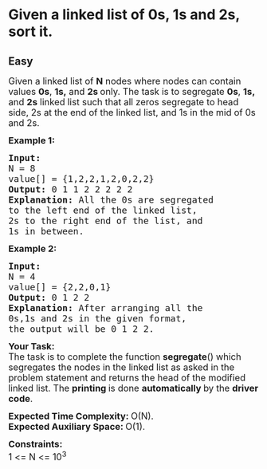 # Given a linked list of 0s, 1s and 2s, sort it.
## Easy 
<div class="problem-statement" style="user-select: auto;">
                <p style="user-select: auto;"></p><p style="user-select: auto;"><span style="font-size: 18px; user-select: auto;">Given a linked list of <strong style="user-select: auto;">N</strong>&nbsp;nodes where nodes can contain values&nbsp;<strong style="user-select: auto;">0s</strong>, <strong style="user-select: auto;">1s,</strong> and <strong style="user-select: auto;">2s&nbsp;</strong>only. The task is to segregate <strong style="user-select: auto;">0s</strong>, <strong style="user-select: auto;">1s,</strong> and <strong style="user-select: auto;">2s</strong>&nbsp;linked list such that all zeros segregate to head side, 2s at the end of the linked list, and 1s in the mid of 0s and 2s.</span></p>

<p style="user-select: auto;"><span style="font-size: 18px; user-select: auto;"><strong style="user-select: auto;">Example 1:</strong></span></p>

<pre style="position: relative; user-select: auto;"><span style="font-size: 18px; user-select: auto;"><strong style="user-select: auto;">Input:
</strong>N = 8
value[] = {1,2,2,1,2,0,2,2}
<strong style="user-select: auto;">Output: </strong>0 1 1 2 2 2 2 2<strong style="user-select: auto;">
Explanation: </strong>All the 0s are segregated
to the left end of the linked list,
2s to the right end of the list, and
1s in between.</span>
<div class="open_grepper_editor" title="Edit &amp; Save To Grepper" style="user-select: auto;"></div></pre>

<p style="user-select: auto;"><span style="font-size: 18px; user-select: auto;"><strong style="user-select: auto;">Example 2:</strong></span></p>

<pre style="position: relative; user-select: auto;"><span style="font-size: 18px; user-select: auto;"><strong style="user-select: auto;">Input:
</strong>N = 4
value[] = {2,2,0,1}
<strong style="user-select: auto;">Output: </strong>0 1 2 2<strong style="user-select: auto;">
Explanation: </strong>After arranging all the
0s,1s and 2s in the given format,
the output will be 0 1 2 2.</span><div class="open_grepper_editor" title="Edit &amp; Save To Grepper" style="user-select: auto;"></div></pre>

<p style="user-select: auto;"><span style="font-size: 18px; user-select: auto;"><strong style="user-select: auto;">Your Task:</strong><br style="user-select: auto;">
The task is to complete the function <strong style="user-select: auto;">segregate</strong>() which segregates the nodes in the linked list as asked in the problem statement and returns the head of the modified linked list. The <strong style="user-select: auto;">printing </strong>is done <strong style="user-select: auto;">automatically </strong>by the <strong style="user-select: auto;">driver code</strong>.</span></p>

<p style="user-select: auto;"><span style="font-size: 18px; user-select: auto;"><strong style="user-select: auto;">Expected Time Complexity:&nbsp;</strong>O(N).<br style="user-select: auto;">
<strong style="user-select: auto;">Expected Auxiliary Space:&nbsp;</strong>O(1).</span></p>

<p style="user-select: auto;"><span style="font-size: 18px; user-select: auto;"><strong style="user-select: auto;">Constraints:</strong><br style="user-select: auto;">
1 &lt;= N &lt;= 10<sup style="user-select: auto;">3</sup></span></p>
 <p style="user-select: auto;"></p>
            </div>
